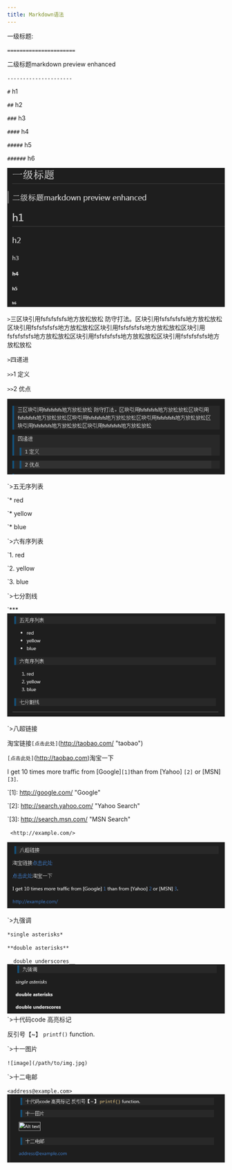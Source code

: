 ```yaml
---
title: Markdown语法
---
```



一级标题:

`======================`

二级标题markdown preview enhanced

`---------------------`


`#` h1 

`##` h2

`###` h3

`####` h4

`#####` h5

`######` h6

![image](https://raw.githubusercontent.com/Jaki0615/PIC/master/1.png)



`>`三区块引用fsfsfsfsfs地方放松放松 防守打法。区块引用fsfsfsfsfs地方放松放松区块引用fsfsfsfsfs地方放松放松区块引用fsfsfsfsfs地方放松放松区块引用fsfsfsfsfs地方放松放松区块引用fsfsfsfsfs地方放松放松区块引用fsfsfsfsfs地方放松放松


`>`四递进

`>>`1 定义

`>>`2 优点

![image](https://raw.githubusercontent.com/Jaki0615/PIC/master/2.png)



`>五无序列表

`* red

`* yellow

`* blue

`>六有序列表

`1. red

`2. yellow

`3. blue

`>七分割线

`***
![image](https://raw.githubusercontent.com/Jaki0615/PIC/master/3.png)

`>八超链接

淘宝链接`[点击此处]`(http://taobao.com/ "taobao")

`[点击此处]`(http://taobao.com)淘宝一下

I get 10 times more traffic from [Google]` [1] `than from
[Yahoo] `[2]` or [MSN] `[3]`.

  `[1]: http://google.com/        "Google"

  `[2]: http://search.yahoo.com/  "Yahoo Search"

  `[3]: http://search.msn.com/    "MSN Search"

 ` <http://example.com/>`

![image](https://raw.githubusercontent.com/Jaki0615/PIC/master/4.png)

`>九强调

`*single asterisks*`

`**double asterisks**`

`__double underscores__`
![image](https://raw.githubusercontent.com/Jaki0615/PIC/master/5.png)
`>十代码code 高亮标记

反引号【~】 `printf()` function.

`>十一图片

`![image](/path/to/img.jpg)`


`>十二电邮

`<address@example.com>`
![image](https://raw.githubusercontent.com/Jaki0615/PIC/master/6.png)
